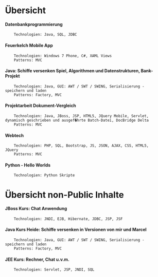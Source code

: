 # Übersicht

#### Datenbankprogrammierung 
        Technologien: Java, SQL, JDBC
#### Feuerkelch Mobile App
        Technologien: Windows 7 Phone, C#, XAML Views
        Patterns: MVC
#### Java: Schiffe versenken Spiel, Algorithmen und Datenstrukturen, Bank-Projekt 
        Technologien: Java, GUI: AWT / SWT / SWING, Serialisierung - speichern und laden 
        Patterns: Factory, MVC
#### Projektarbeit Dokument-Vergleich
        Technologien: Java, JBoss, JSP, HTML5, JQuery Mobile, Servlet, dynamisch geschrieben und ausgef�hrte Batch-Datei, DocBridge Delta
        Patterns: MVC
#### Webtech
        Technologien: PHP, SQL, Bootstrap, JS, JSON, AJAX, CSS, HTML5, JQuery
        Patterns: MVC
#### Python - Hello Worlds
        Technologien: Python Skripte

# Übersicht non-Public Inhalte
#### JBoss Kurs: Chat Anwendung 
        Technologien: JNDI, EJB, Hibernate, JDBC, JSP, JSF
#### Java Kurs Heide: Schiffe versenken in Versionen von mir und Marcel
        Technologien: Java, GUI: AWT / SWT / SWING, Serialisierung - speichern und laden 
        Patterns: Factory, MVC      
#### JEE Kurs: Rechner, Chat u.v.m.
        Technologien: Servlet, JSP, JNDI, SQL 